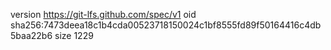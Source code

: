 version https://git-lfs.github.com/spec/v1
oid sha256:7473deea18c1b4cda00523718150024c1bf8555fd89f50164416c4db5baa22b6
size 1229

